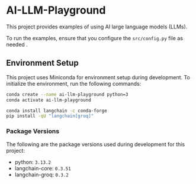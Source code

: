 # AI-LLM-Playground

This project provides examples of using AI large language models (LLMs). 

To run the examples, ensure that you configure the `src/config.py` file as needed .

## Environment Setup

This project uses Miniconda for environment setup during development. To initialize the environment, run the following commands:

```bash
conda create --name ai-llm-playground python=3
conda activate ai-llm-playground

conda install langchain -c conda-forge
pip install -qU "langchain[groq]"
```
### Package Versions

The following are the package versions used during development for this project:

- python: `3.13.2`
- langchain-core: `0.3.51`
- langchain-groq: `0.3.2`
